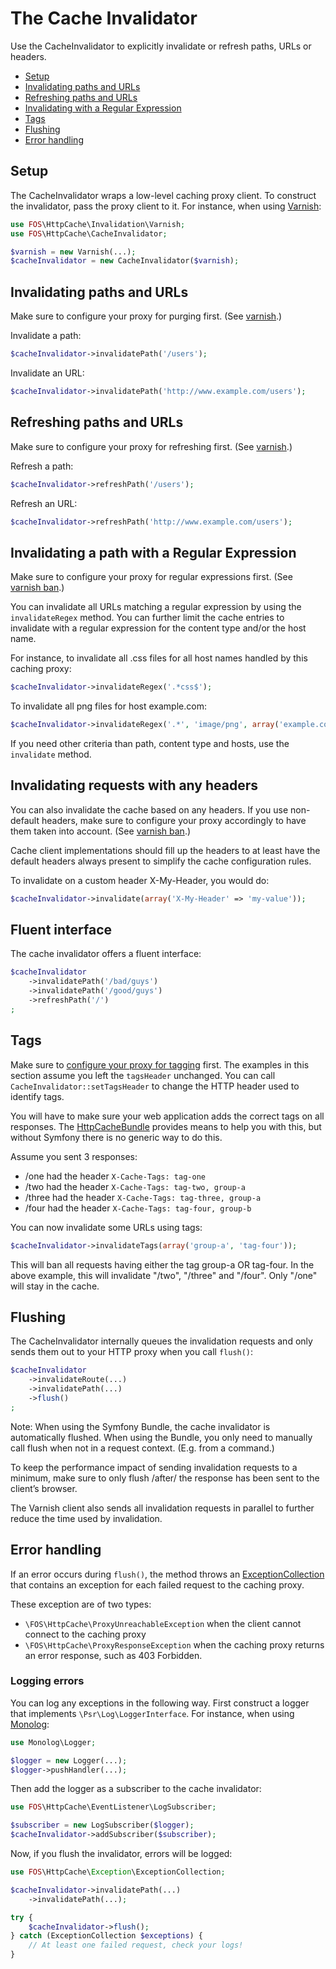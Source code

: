 The Cache Invalidator
=================

Use the CacheInvalidator to explicitly invalidate or refresh paths, URLs or
headers.

* [Setup](#setup)
* [Invalidating paths and URLs](#invalidating-paths-and-urls)
* [Refreshing paths and URLs](#refreshing-paths-and-urls)
* [Invalidating with a Regular Expression](#invalidating-with-a-regular-expression)
* [Tags](#tags)
* [Flushing](#flushing)
* [Error handling](#error-handling)

Setup
-----

The CacheInvalidator wraps a low-level caching proxy client. To construct the
invalidator, pass the proxy client to it. For instance, when using [Varnish](varnish.md):

```php
use FOS\HttpCache\Invalidation\Varnish;
use FOS\HttpCache\CacheInvalidator;

$varnish = new Varnish(...);
$cacheInvalidator = new CacheInvalidator($varnish);
```

Invalidating paths and URLs
---------------------------

Make sure to configure your proxy for purging first.
(See [varnish](varnish.md#purge).)

Invalidate a path:

```php
$cacheInvalidator->invalidatePath('/users');
```

Invalidate an URL:
```php
$cacheInvalidator->invalidatePath('http://www.example.com/users');
```

Refreshing paths and URLs
-------------------------

Make sure to configure your proxy for refreshing first.
(See [varnish](varnish.md#refresh).)

Refresh a path:

```php
$cacheInvalidator->refreshPath('/users');
```

Refresh an URL:

```php
$cacheInvalidator->refreshPath('http://www.example.com/users');
```

Invalidating a path with a Regular Expression
---------------------------------------------

Make sure to configure your proxy for regular expressions first.
(See [varnish ban](varnish.md#ban).)

You can invalidate all URLs matching a regular expression by using the
`invalidateRegex` method. You can further limit the cache entries to invalidate
with a regular expression for the content type and/or the host name.

For instance, to invalidate all .css files for all host names handled by this
caching proxy:

```php
$cacheInvalidator->invalidateRegex('.*css$');
```

To invalidate all png files for host example.com:

```php
$cacheInvalidator->invalidateRegex('.*', 'image/png', array('example.com'));
```

If you need other criteria than path, content type and hosts, use the
`invalidate` method.

Invalidating requests with any headers
--------------------------------------

You can also invalidate the cache based on any headers. If you use non-default
headers, make sure to configure your proxy accordingly to have them taken into
account. (See [varnish ban](varnish.md#ban).)

Cache client implementations should fill up the headers to at least have the
default headers always present to simplify the cache configuration rules.

To invalidate on a custom header X-My-Header, you would do:

```php
$cacheInvalidator->invalidate(array('X-My-Header' => 'my-value'));
```

Fluent interface
----------------

The cache invalidator offers a fluent interface:

```php
$cacheInvalidator
    ->invalidatePath('/bad/guys')
    ->invalidatePath('/good/guys')
    ->refreshPath('/')
;
```

Tags
----

Make sure to [configure your proxy for tagging](varnish.md#tagging) first.
The examples in this section assume you left the `tagsHeader` unchanged. You
can call `CacheInvalidator::setTagsHeader` to change the HTTP header used to
identify tags.

You will have to make sure your web application adds the correct tags on all
responses. The [HttpCacheBundle](https://github.com/FriendsOfSymfony/FOSHttpCacheBundle)
provides means to help you with this, but without Symfony there is no generic
way to do this.

Assume you sent 3 responses:

* /one had the header `X-Cache-Tags: tag-one`
* /two had the header `X-Cache-Tags: tag-two, group-a`
* /three had the header `X-Cache-Tags: tag-three, group-a`
* /four had the header `X-Cache-Tags: tag-four, group-b`

You can now invalidate some URLs using tags:

```php
$cacheInvalidator->invalidateTags(array('group-a', 'tag-four'));
```

This will ban all requests having either the tag group-a OR tag-four. In the
above example, this will invalidate "/two", "/three" and "/four". Only "/one"
will stay in the cache.

Flushing
--------

The CacheInvalidator internally queues the invalidation requests and only sends
them out to your HTTP proxy when you call `flush()`:

```php
$cacheInvalidator
    ->invalidateRoute(...)
    ->invalidatePath(...)
    ->flush()
;
```

Note: When using the Symfony Bundle, the cache invalidator is automatically
flushed. When using the Bundle, you only need to manually call flush when not
in a request context. (E.g. from a command.)

To keep the performance impact of sending invalidation requests to a minimum,
make sure to only flush /after/ the response has been sent to the client’s
browser.

The Varnish client also sends all invalidation requests in parallel to further
reduce the time used by invalidation.

Error handling
--------------

If an error occurs during `flush()`, the method throws an
[ExceptionCollection](../src/Exception/ExceptionCollection.php) that contains
an exception for each failed request to the caching proxy.

These exception are of two types:
* `\FOS\HttpCache\ProxyUnreachableException` when the client cannot connect to
   the caching proxy
* `\FOS\HttpCache\ProxyResponseException` when the caching proxy returns an
   error response, such as 403 Forbidden.

### Logging errors

You can log any exceptions in the following way. First construct a logger that
implements `\Psr\Log\LoggerInterface`. For instance, when using
[Monolog](https://github.com/Seldaek/monolog):

```php
use Monolog\Logger;

$logger = new Logger(...);
$logger->pushHandler(...);
```

Then add the logger as a subscriber to the cache invalidator:

```php
use FOS\HttpCache\EventListener\LogSubscriber;

$subscriber = new LogSubscriber($logger);
$cacheInvalidator->addSubscriber($subscriber);
```

Now, if you flush the invalidator, errors will be logged:

```php
use FOS\HttpCache\Exception\ExceptionCollection;

$cacheInvalidator->invalidatePath(...)
    ->invalidatePath(...);

try {
    $cacheInvalidator->flush();
} catch (ExceptionCollection $exceptions) {
    // At least one failed request, check your logs!
}
```